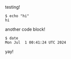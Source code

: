 <!-- STOP
  This file was generated by a rundoc script, do not modify it.

  Instead modify the rundoc script and re-run it.

  Command: /opt/hostedtoolcache/Ruby/3.3.3/x64/bin/rundoc build --path source.md
STOP -->

testing!

```
$ echo "hi"
hi
```
<!-- STOP. This document is autogenerated. Do not manually modify. See the top of the doc for more details. -->


another code block!
```
$ date
Mon Jul  1 00:41:24 UTC 2024
```
<!-- STOP. This document is autogenerated. Do not manually modify. See the top of the doc for more details. -->

yay!
